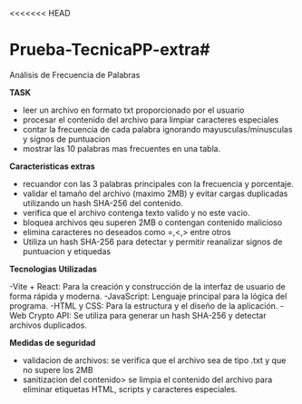 <<<<<<< HEAD
# Prueba-TecnicaPP-extra#

Análisis de Frecuencia de Palabras


**TASK**
- leer un archivo en formato txt proporcionado por el usuario
- procesar el contenido del archivo para limpiar caracteres especiales
- contar la frecuencia de cada palabra ignorando mayusculas/minusculas y signos de puntuacion
- mostrar las 10 palabras mas frecuentes en una tabla.
  
**Caracteristicas extras**
- recuandor con las 3 palabras principales con la frecuencia y porcentaje.
- validar el tamaño del archivo (maximo 2MB) y evitar cargas duplicadas utilizando un hash SHA-256 del contenido.
- verifica que el archivo contenga texto valido y no este vacio.
- bloquea archivos qeu superen 2MB o contengan contenido malicioso
- elimina caracteres no deseados como =,<,> entre otros
- Utiliza un hash SHA-256 para detectar y permitir reanalizar signos de puntuacion y etiquedas
      
**Tecnologias Utilizadas**


-Vite + React:
Para la creación y construcción de la interfaz de usuario de forma rápida y moderna.
-JavaScript:
Lenguaje principal para la lógica del programa.
-HTML y CSS:
Para la estructura y el diseño de la aplicación.
-Web Crypto API:
Se utiliza para generar un hash SHA-256 y detectar archivos duplicados.

**Medidas de seguridad**


- validacion de archivos: se verifica que el archivo sea de tipo .txt y que no supere los 2MB
- sanitizacion del contenido> se limpia el contenido del archivo para eliminar etiquetas HTML, scripts y caracteres especiales.

